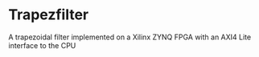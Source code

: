 # Trapezfilter
A trapezoidal filter implemented on a Xilinx ZYNQ FPGA with an AXI4 Lite interface to the CPU
